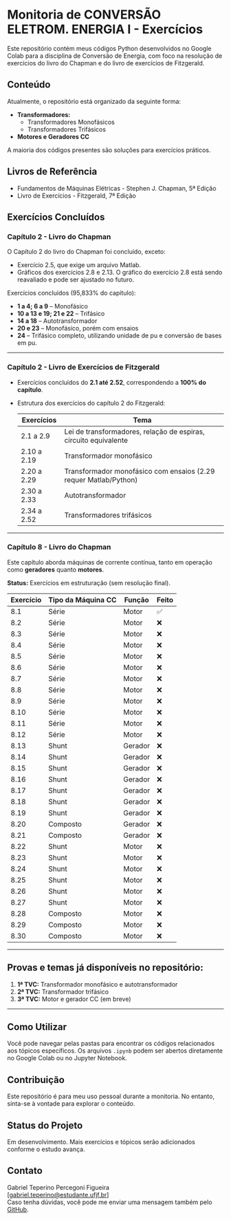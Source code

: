 # Monitoria de CONVERSÃO ELETROM. ENERGIA I - Exercícios

Este repositório contém meus códigos Python desenvolvidos no Google Colab para a disciplina de Conversão de Energia, com foco na resolução de exercícios do livro do Chapman e do livro de exercícios de Fitzgerald.

## Conteúdo

Atualmente, o repositório está organizado da seguinte forma:

* **Transformadores:**
    * Transformadores Monofásicos
    * Transformadores Trifásicos  
*  **Motores e Geradores CC**

A maioria dos códigos presentes são soluções para exercícios práticos.

## Livros de Referência

* Fundamentos de Máquinas Elétricas - Stephen J. Chapman, 5ª Edição  
* Livro de Exercícios - Fitzgerald, 7ª Edição

## Exercícios Concluídos

### Capítulo 2 - Livro do Chapman

O Capítulo 2 do livro do Chapman foi concluído, exceto:

- Exercício 2.5, que exige um arquivo Matlab.
- Gráficos dos exercícios 2.8 e 2.13. O gráfico do exercício 2.8 está sendo reavaliado e pode ser ajustado no futuro.

Exercícios concluídos (95,833% do capítulo):

- **1 a 4; 6 a 9** – Monofásico  
- **10 a 13 e 19; 21 e 22** – Trifásico  
- **14 a 18** – Autotransformador  
- **20 e 23** – Monofásico, porém com ensaios  
- **24** – Trifásico completo, utilizando unidade de pu e conversão de bases em pu.

---

### Capítulo 2 - Livro de Exercícios de Fitzgerald

- Exercícios concluídos do **2.1 até 2.52**, correspondendo a **100% do capítulo**.
- Estrutura dos exercícios do capítulo 2 do Fitzgerald:

  | Exercícios       | Tema                                      |
  |------------------|-------------------------------------------|
  | 2.1 a 2.9        | Lei de transformadores, relação de espiras, circuito equivalente |
  | 2.10 a 2.19      | Transformador monofásico                   |
  | 2.20 a 2.29      | Transformador monofásico com ensaios (2.29 requer Matlab/Python) |
  | 2.30 a 2.33      | Autotransformador                          |
  | 2.34 a 2.52      | Transformadores trifásicos  |


---

### Capítulo 8 - Livro do Chapman

Este capítulo aborda máquinas de corrente contínua, tanto em operação como **geradores** quanto **motores**.

**Status:** Exercícios em estruturação (sem resolução final).

| Exercício | Tipo da Máquina CC | Função   | Feito |
|-----------|--------------------|----------|--------|
| 8.1       | Série              | Motor    | ✅     |
| 8.2       | Série              | Motor    | ❌     |
| 8.3       | Série              | Motor    | ❌     |
| 8.4       | Série              | Motor    | ❌     |
| 8.5       | Série              | Motor    | ❌     |
| 8.6       | Série              | Motor    | ❌     |
| 8.7       | Série              | Motor    | ❌     |
| 8.8       | Série              | Motor    | ❌     |
| 8.9       | Série              | Motor    | ❌     |
| 8.10      | Série              | Motor    | ❌     |
| 8.11      | Série              | Motor    | ❌     |
| 8.12      | Série              | Motor    | ❌     |
| 8.13      | Shunt              | Gerador  | ❌     |
| 8.14      | Shunt              | Gerador  | ❌     |
| 8.15      | Shunt              | Gerador  | ❌     |
| 8.16      | Shunt              | Gerador  | ❌     |
| 8.17      | Shunt              | Gerador  | ❌     |
| 8.18      | Shunt              | Gerador  | ❌     |
| 8.19      | Shunt              | Gerador  | ❌     |
| 8.20      | Composto           | Gerador  | ❌     |
| 8.21      | Composto           | Gerador  | ❌     |
| 8.22      | Shunt              | Motor    | ❌     |
| 8.23      | Shunt              | Motor    | ❌     |
| 8.24      | Shunt              | Motor    | ❌     |
| 8.25      | Shunt              | Motor    | ❌     |
| 8.26      | Shunt              | Motor    | ❌     |
| 8.27      | Shunt              | Motor    | ❌     |
| 8.28      | Composto           | Motor    | ❌     |
| 8.29      | Composto           | Motor    | ❌     |
| 8.30      | Composto           | Motor    | ❌     |



---
## Provas e temas já disponíveis no repositório:

1. **1ª TVC:** Transformador monofásico e autotransformador  
2. **2ª TVC:** Transformador trifásico  
3. **3ª TVC:** Motor e gerador CC (em breve)

---

## Como Utilizar

Você pode navegar pelas pastas para encontrar os códigos relacionados aos tópicos específicos. Os arquivos `.ipynb` podem ser abertos diretamente no Google Colab ou no Jupyter Notebook.

## Contribuição

Este repositório é para meu uso pessoal durante a monitoria. No entanto, sinta-se à vontade para explorar o conteúdo.

## Status do Projeto

Em desenvolvimento. Mais exercícios e tópicos serão adicionados conforme o estudo avança.

## Contato

Gabriel Teperino Percegoni Figueira  
[gabriel.teperino@estudante.ufjf.br]  
Caso tenha dúvidas, você pode me enviar uma mensagem também pelo [GitHub](https://github.com/).


